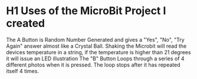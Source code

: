 # H1 Uses of the MicroBit Project I created
 <p>The A Button is Random Number Generated and gives a "Yes", "No", "Try Again" answer almost like a Crystal Ball.
Shaking the Microbit will read the devices temperature in a string, if the temperature is higher than 21 degrees it will issue an LED illustration
The "B" Button Loops through a series of 4 different photos when it is pressed. The loop stops after it has repeated itself 4 times. </p>
